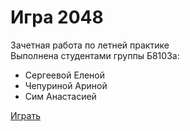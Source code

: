 # Игра 2048 
Зачетная работа по летней практике  
Выполнена студентами группы Б8103а:              
+ Сергеевой Еленой
+ Чепуриной Ариной
+ Сим Анастасией

[Играть](https://sergeevaevi.github.io/Game/)

